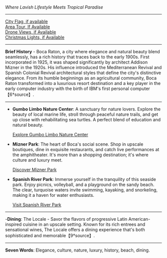 *Where Lavish Lifestyle Meets Tropical Paradise*

---

[City Flag, if available](https://www.google.com/search?tbm=isch&q=Boca+Raton+FL+Flag+Picture)  
[Area Tour, If Available](https://www.youtube.com/results?search_query=Boca+Raton+FL+4k+tour)  
[Drone Views, if Available](https://www.youtube.com/results?search_query=Boca+Raton+FL+4k+drone)  
[Christmas Lights, if Available](https://www.youtube.com/results?search_query=Boca+Raton+christmas+lights)

---

**Brief History** - Boca Raton, a city where elegance and natural beauty blend seamlessly, has a rich history that traces back to the early 1900s. First incorporated in 1925, it was shaped significantly by architect Addison Mizner in the 1920s. His influence introduced the Mediterranean Revival and Spanish Colonial Revival architectural styles that define the city's distinctive elegance. From its humble beginnings as an agricultural community, Boca Raton transformed into a luxurious resort destination and a key player in the early computer industry with the birth of IBM's first personal computer【6†source】.

---

- **Gumbo Limbo Nature Center**: A sanctuary for nature lovers. Explore the beauty of local marine life, stroll through peaceful nature trails, and get up close with rehabilitating sea turtles. A perfect blend of education and natural beauty.

  [Explore Gumbo Limbo Nature Center](https://www.youtube.com/results?search_query=Boca+Raton+Gumbo+Limbo+Nature+Center)

- **Mizner Park**: The heart of Boca's social scene. Shop in upscale boutiques, dine in exquisite restaurants, and catch live performances at the amphitheater. It's more than a shopping destination; it's where culture and luxury meet.

  [Discover Mizner Park](https://www.youtube.com/results?search_query=Boca+Raton+Mizner+Park)

- **Spanish River Park**: Immerse yourself in the tranquility of this seaside park. Enjoy picnics, volleyball, and a playground on the sandy beach. The clear, turquoise waters invite swimming, kayaking, and snorkeling, making it a haven for water enthusiasts.

  [Visit Spanish River Park](https://www.youtube.com/results?search_query=Boca+Raton+Spanish+River+Park)

---

-**Dining**: The Locale - Savor the flavors of progressive Latin American-inspired cuisine in an upscale setting. Known for its rich entrees and sensational wines, The Locale offers a dining experience that's both sophisticated and memorable【9†source】.

---

**Seven Words**: Elegance, culture, nature, luxury, history, beach, dining.